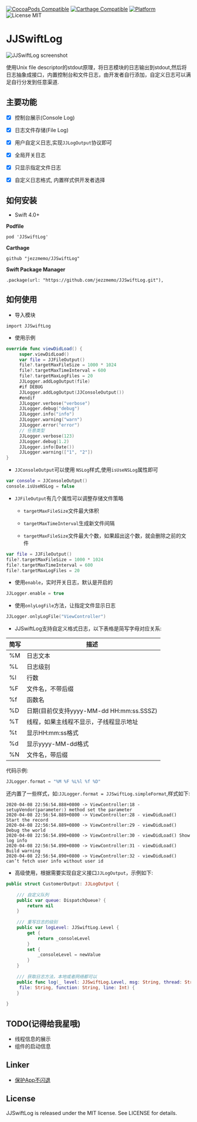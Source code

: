 [![CocoaPods Compatible](https://img.shields.io/cocoapods/v/JJSwiftLog.svg)](https://img.shields.io/cocoapods/v/JJSwiftLog.svg)
[![Carthage Compatible](https://img.shields.io/badge/Carthage-compatible-4BC51D.svg?style=flat)](https://github.com/Carthage/Carthage)
[![Platform](https://img.shields.io/cocoapods/p/JJSwiftLog.svg?style=flat)](http://cocoadocs.org/docsets/JJSwiftLog)
![License MIT](https://img.shields.io/github/license/mashape/apistatus.svg?maxAge=2592000)

# JJSwiftLog

![JJSwiftLog screenshot](https://raw.githubusercontent.com/jezzmemo/JJSwiftLog/master/screenshots/main.jpg)

使用Unix file descriptor的stdout原理，将日志模块的日志输出到stdout,然后将日志抽象成接口，内置控制台和文件日志，由开发者自行添加，自定义日志可以满足自行分发到任意渠道.

## 主要功能

- [x] 控制台展示(Console Log)

- [x] 日志文件存储(File Log)

- [x] 用户自定义日志,实现`JJLogOutput`协议即可

- [x] 全局开关日志

- [x] 只显示指定文件日志

- [x] 自定义日志格式, 内置样式供开发者选择

## 如何安装

*  Swift 4.0+


__Podfile__


```
pod 'JJSwiftLog'
```

__Carthage__

```
github "jezzmemo/JJSwiftLog"
```

__Swift Package Manager__

```
.package(url: "https://github.com/jezzmemo/JJSwiftLog.git"),
```

## 如何使用

* 导入模块

```
import JJSwiftLog
```

* 使用示例

```swift
override func viewDidLoad() {
     super.viewDidLoad()
     var file = JJFileOutput()
     file?.targetMaxFileSize = 1000 * 1024
     file?.targetMaxTimeInterval = 600
     file?.targetMaxLogFiles = 20
     JJLogger.addLogOutput(file)
     #if DEBUG
     JJLogger.addLogOutput(JJConsoleOutput())
     #endif
     JJLogger.verbose("verbose")
     JJLogger.debug("debug")   
     JJLogger.info("info")
     JJLogger.warning("warn")
     JJLogger.error("error")
     // 任意类型
     JJLogger.verbose(123)
     JJLogger.debug(1.2)
     JJLogger.info(Date())
     JJLogger.warning(["1", "2"])
}
```

* `JJConsoleOutput`可以使用 `NSLog`样式,使用`isUseNSLog`属性即可

```swift
var console = JJConsoleOutput()
console.isUseNSLog = false
```

* `JJFileOutput`有几个属性可以调整存储文件策略

    * `targetMaxFileSize`文件最大体积

    * `targetMaxTimeInterval`生成新文件间隔

    * `targetMaxFileSize`文件最大个数，如果超出这个数，就会删除之前的文件

```swift
var file = JJFileOutput()
file?.targetMaxFileSize = 1000 * 1024
file?.targetMaxTimeInterval = 600
file?.targetMaxLogFiles = 20
```

* 使用`enable`，实时开关日志，默认是开启的

```swift
JJLogger.enable = true
```

* 使用`onlyLogFile`方法，让指定文件显示日志

```swift
JJLogger.onlyLogFile("ViewController")
```

* JJSwiftLog支持自定义格式日志，以下表格是简写字母对应关系:

| 简写   | 描述     |
|------|--------|
| %M | 日志文本 |
| %L | 日志级别 |
| %l | 行数 |
| %F | 文件名，不带后缀 |
| %f | 函数名 |
| %D | 日期(目前仅支持yyyy-MM-dd HH:mm:ss.SSSZ) |
| %T | 线程，如果主线程不显示，子线程显示地址 |
| %t | 显示HH:mm:ss格式 |
| %d | 显示yyyy-MM-dd格式 |
| %N | 文件名，带后缀 |

代码示例:

```swift
JJLogger.format = "%M %F %L%l %f %D"
```

还内置了一些样式，如:`JJLogger.format = JJSwiftLog.simpleFormat`,样式如下:

```
2020-04-08 22:56:54.888+0800 -> ViewController:18 - setupVendor(parameter:) method set the parameter
2020-04-08 22:56:54.889+0800 -> ViewController:28 - viewDidLoad() Start the record
2020-04-08 22:56:54.889+0800 -> ViewController:29 - viewDidLoad() Debug the world
2020-04-08 22:56:54.890+0800 -> ViewController:30 - viewDidLoad() Show log info
2020-04-08 22:56:54.890+0800 -> ViewController:31 - viewDidLoad() Build warning
2020-04-08 22:56:54.890+0800 -> ViewController:32 - viewDidLoad() can’t fetch user info without user id
```

* 高级使用，根据需要实现自定义接口`JJLogOutput`，示例如下:

```swift
public struct CustomerOutput: JJLogOutput {
    
    /// 自定义队列
    public var queue: DispatchQueue? {
        return nil
    }
    
    /// 重写日志的级别
    public var logLevel: JJSwiftLog.Level {
        get {
            return _consoleLevel
        }
        set {
            _consoleLevel = newValue
        }
    }
    
    /// 获取日志方法，本地或者网络都可以
    public func log(_ level: JJSwiftLog.Level, msg: String, thread: String,
     file: String, function: String, line: Int) {
    }
    
}
```

## TODO(记得给我星哦)

* 线程信息的展示
* 组件的启动信息

## Linker
* [保护App不闪退](https://github.com/jezzmemo/JJException)

## License
JJSwiftLog is released under the MIT license. See LICENSE for details.


